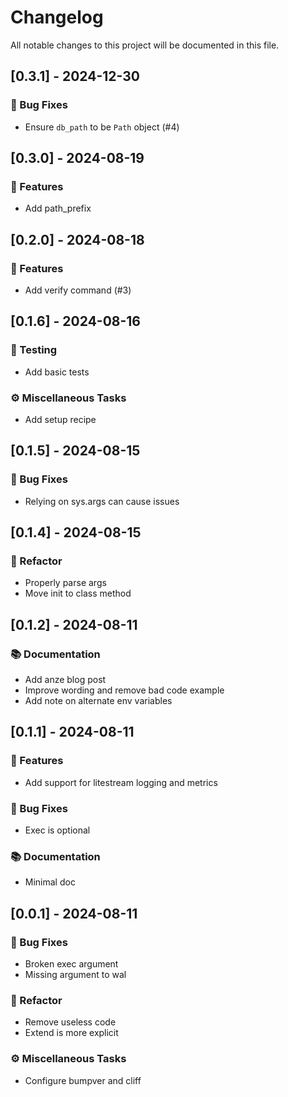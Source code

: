 # Changelog

All notable changes to this project will be documented in this file.

## [0.3.1] - 2024-12-30

### 🐛 Bug Fixes

- Ensure `db_path` to be `Path` object (#4)

## [0.3.0] - 2024-08-19

### 🚀 Features

- Add path_prefix

## [0.2.0] - 2024-08-18

### 🚀 Features

- Add verify command (#3)

## [0.1.6] - 2024-08-16

### 🧪 Testing

- Add basic tests

### ⚙️ Miscellaneous Tasks

- Add setup recipe

## [0.1.5] - 2024-08-15

### 🐛 Bug Fixes

- Relying on sys.args can cause issues

## [0.1.4] - 2024-08-15

### 🚜 Refactor

- Properly parse args
- Move init to class method

## [0.1.2] - 2024-08-11

### 📚 Documentation

- Add anze blog post
- Improve wording and remove bad code example
- Add note on alternate env variables

## [0.1.1] - 2024-08-11

### 🚀 Features

- Add support for litestream logging and metrics

### 🐛 Bug Fixes

- Exec is optional

### 📚 Documentation

- Minimal doc

## [0.0.1] - 2024-08-11

### 🐛 Bug Fixes

- Broken exec argument
- Missing argument to wal

### 🚜 Refactor

- Remove useless code
- Extend is more explicit

### ⚙️ Miscellaneous Tasks

- Configure bumpver and cliff

<!-- generated by git-cliff -->
